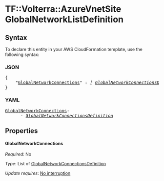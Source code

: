 # TF::Volterra::AzureVnetSite GlobalNetworkListDefinition

## Syntax

To declare this entity in your AWS CloudFormation template, use the following syntax:

### JSON

<pre>
{
    "<a href="#globalnetworkconnections" title="GlobalNetworkConnections">GlobalNetworkConnections</a>" : <i>[ <a href="globalnetworkconnectionsdefinition.md">GlobalNetworkConnectionsDefinition</a>, ... ]</i>
}
</pre>

### YAML

<pre>
<a href="#globalnetworkconnections" title="GlobalNetworkConnections">GlobalNetworkConnections</a>: <i>
      - <a href="globalnetworkconnectionsdefinition.md">GlobalNetworkConnectionsDefinition</a></i>
</pre>

## Properties

#### GlobalNetworkConnections

_Required_: No

_Type_: List of <a href="globalnetworkconnectionsdefinition.md">GlobalNetworkConnectionsDefinition</a>

_Update requires_: [No interruption](https://docs.aws.amazon.com/AWSCloudFormation/latest/UserGuide/using-cfn-updating-stacks-update-behaviors.html#update-no-interrupt)

